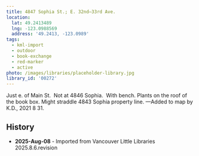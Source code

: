 ```yaml
---
title: 4847 Sophia St.; E. 32nd—33rd Ave.
location:
  lat: 49.2413489
  lng: -123.0988569
  address: '49.2413, -123.0989'
tags:
  - kml-import
  - outdoor
  - book-exchange
  - red-marker
  - active
photo: /images/libraries/placeholder-library.jpg
library_id: '00272'
---
```

Just e. of Main St.  Not at 4846 Sophia.  
With bench. 
 Plants on the roof of the book box.
Might straddle 4843 Sophia property line.
—Added to map by K.D., 2021 8 31.  

## History
- **2025-Aug-08** - Imported from Vancouver Little Libraries 2025.8.6.revision
